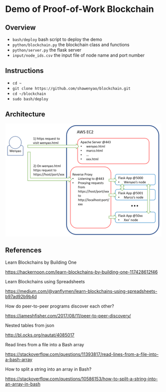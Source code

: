 # Demo of Proof-of-Work Blockchain

## Overview
* `bash/deploy` bash script to deploy the demo
* `python/blockchain.py` the blockchain class and functions
* `python/server.py` the flask server
* `input/node_ids.csv` the input file of node name and port number

## Instructions
* `cd ~`
* `git clone https://github.com/shawenyao/blockchain.git`
* `cd ~/blockchain`
* `sudo bash/deploy`

## Architecture
![](docs/architecture.png)

## References
Learn Blockchains by Building One

https://hackernoon.com/learn-blockchains-by-building-one-117428612f46

Learn Blockchains using Spreadsheets

https://medium.com/@vanflymen/learn-blockchains-using-spreadsheets-b97ad92b9b4d

How do peer-to-peer programs discover each other?

https://jameshfisher.com/2017/08/11/peer-to-peer-discovery/

Nested tables from json

http://bl.ocks.org/nautat/4085017

Read lines from a file into a Bash array

https://stackoverflow.com/questions/11393817/read-lines-from-a-file-into-a-bash-array

How to split a string into an array in Bash?

https://stackoverflow.com/questions/10586153/how-to-split-a-string-into-an-array-in-bash

